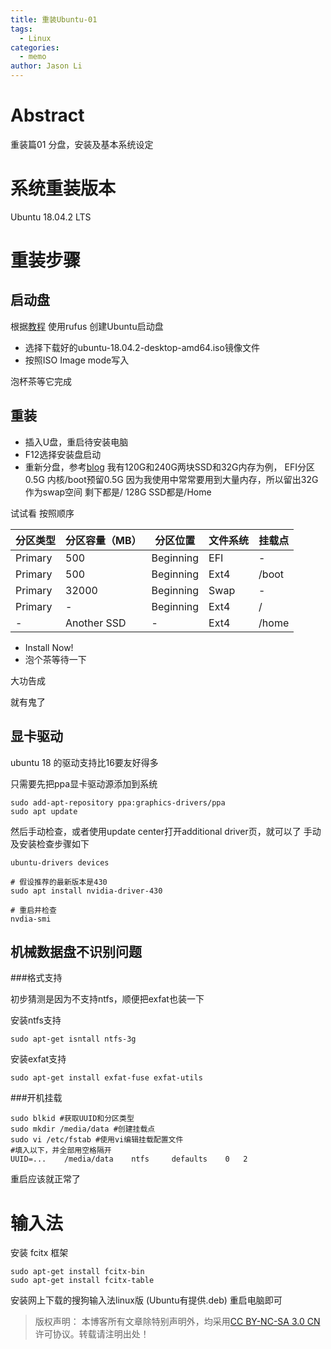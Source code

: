 ```yaml
---
title: 重装Ubuntu-01
tags:
  - Linux
categories:
  - memo
author: Jason Li
---
```

<script type="text/x-mathjax-config">
MathJax.Hub.Config({
  TeX: { equationNumbers: { autoNumber: "AMS" } }
});
</script>

# Abstract
重装篇01 
分盘，安装及基本系统设定

<!--more-->

# 系统重装版本
Ubuntu 18.04.2 LTS

# 重装步骤

## 启动盘
根据[教程](https://tutorials.ubuntu.com/tutorial/tutorial-create-a-usb-stick-on-windows#0) 使用rufus 创建Ubuntu启动盘
- 选择下载好的ubuntu-18.04.2-desktop-amd64.iso镜像文件
- 按照ISO Image mode写入

泡杯茶等它完成
## 重装

- 插入U盘，重启待安装电脑
- F12选择安装盘启动
- 重新分盘，参考[blog](https://blog.csdn.net/u012052268/article/details/77145427/) 
我有120G和240G两块SSD和32G内存为例，
EFI分区 0.5G
内核/boot预留0.5G
因为我使用中常常要用到大量内存，所以留出32G作为swap空间
剩下都是/
128G SSD都是/Home

试试看
按照顺序

|分区类型|分区容量（MB）|分区位置|文件系统|挂载点|
|---|---|---|---|---|
|Primary|500|Beginning|EFI|-|
|Primary|500|Beginning|Ext4|/boot|
|Primary|32000|Beginning|Swap|-|
|Primary|-|Beginning|Ext4|/|
|-|Another SSD|-|Ext4|/home|

- Install Now!
- 泡个茶等待一下

大功告成

就有鬼了

## 显卡驱动
ubuntu 18 的驱动支持比16要友好得多

只需要先把ppa显卡驱动源添加到系统
```
sudo add-apt-repository ppa:graphics-drivers/ppa
sudo apt update
```

然后手动检查，或者使用update center打开additional driver页，就可以了
手动及安装检查步骤如下
```
ubuntu-drivers devices

# 假设推荐的最新版本是430
sudo apt install nvidia-driver-430

# 重启并检查
nvdia-smi
```

## 机械数据盘不识别问题

###格式支持

初步猜测是因为不支持ntfs，顺便把exfat也装一下

安装ntfs支持
```
sudo apt-get isntall ntfs-3g
```

安装exfat支持
```
sudo apt-get install exfat-fuse exfat-utils
```

###开机挂载

```
sudo blkid #获取UUID和分区类型
sudo mkdir /media/data #创建挂载点
sudo vi /etc/fstab #使用vi编辑挂载配置文件
#填入以下，并全部用空格隔开
UUID=...    /media/data    ntfs     defaults    0   2
```

重启应该就正常了

# 输入法
安装 fcitx 框架
```
sudo apt-get install fcitx-bin
sudo apt-get install fcitx-table
```
安装网上下载的搜狗输入法linux版 (Ubuntu有提供.deb)
重启电脑即可


>版权声明： 本博客所有文章除特别声明外，均采用[CC BY-NC-SA 3.0 CN](https://creativecommons.org/licenses/by-nc-sa/3.0/cn/deed.zh)许可协议。转载请注明出处！

